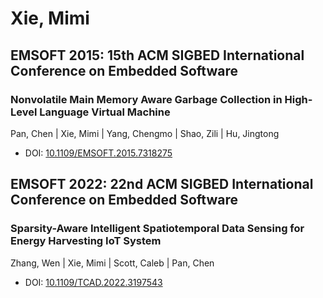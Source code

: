# Xie, Mimi

## EMSOFT 2015: 15th ACM SIGBED International Conference on Embedded Software

### Nonvolatile Main Memory Aware Garbage Collection in High-Level Language Virtual Machine
Pan, Chen | Xie, Mimi | Yang, Chengmo | Shao, Zili | Hu, Jingtong
* DOI: [10.1109/EMSOFT.2015.7318275](https://doi.org/10.1109/EMSOFT.2015.7318275)

## EMSOFT 2022: 22nd ACM SIGBED International Conference on Embedded Software

### Sparsity-Aware Intelligent Spatiotemporal Data Sensing for Energy Harvesting IoT System
Zhang, Wen | Xie, Mimi | Scott, Caleb | Pan, Chen
* DOI: [10.1109/TCAD.2022.3197543](https://doi.org/10.1109/TCAD.2022.3197543)

